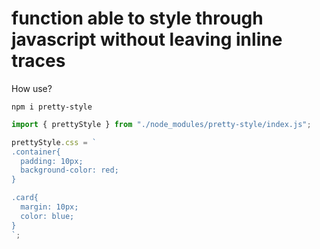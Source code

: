 # function able to style through javascript without leaving inline traces

How use?

```shell
npm i pretty-style
```

```js
import { prettyStyle } from "./node_modules/pretty-style/index.js";

prettyStyle.css = `
.container{
  padding: 10px;
  background-color: red;
} 

.card{
  margin: 10px;
  color: blue;
}
`;
```
